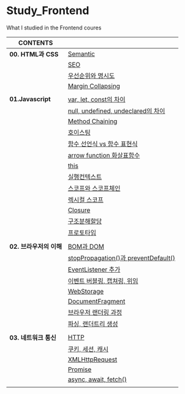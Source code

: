 # Study_Frontend
What I studied in the Frontend coures
 

|**CONTENTS**||
|---|---|
|**00. HTML과 CSS**|[Semantic](00.HTML과%20CSS/00.Semantic.md)|
||[SEO](00.HTML과%20CSS/01.SEO.md)|
||[우선순위와 명시도](00.HTML과%20CSS/02.우선순위_명시도.md)|
||[Margin Collapsing](00.HTML과%20CSS/03.Margin_Collapsing.md)|
|||
|**01.Javascript**|[var, let, const의 차이](01.Javascript/00.var_let_const.md)|
||[null, undefined, undeclared의 차이](01.Javascript/01.Null_Undefined_Undeclared.md)|
||[Method Chaining](01.Javascript/02.Method_Chaining.md)|
||[호이스팅](01.Javascript/03.호이스팅.md)|
||[함수 선언식 vs 함수 표현식](01.Javascript/04.함수_선언식_표현식.md)|
||[arrow function 화살표함수](01.Javascript/05.Arrow_Function.md)|
||[this](01.Javascript/06.this.md)|
||[실행컨텍스트](01.Javascript/07.Execution_Context.md)|
||[스코프와 스코프체인](01.Javascript/08.Scope_ScopeChain.md)|
||[렉시컬 스코프](01.Javascript/09.Lexical_Scope.md)|
||[Closure](01.Javascript/10.Closure.md)|
||[구조분해할당](01.Javascript/11.Destructuring_assignment.md)|
||[프로토타입](01.Javascript/12.Prototype.md)|
|||
|**02. 브라우저의 이해**|[BOM과 DOM](02.브라우저의%20이해/00.BOM_DOM.md)|
||[stopPropagation()과 preventDefault()](02.브라우저의%20이해/01.stopPropagation()_preventDefault().md)|
||[EventListener 추가](02.브라우저의%20이해/02.EventListener_추가.md)|
||[이벤트 버블링, 캡쳐링, 위임](02.브라우저의%20이해/03.버블링_캡쳐링_위임.md)|
||[WebStorage](02.브라우저의%20이해/04.WebStorage.md)|
||[DocumentFragment](02.브라우저의%20이해/05.DocumentFragment.md)|
||[브라우저 랜더링 과정](02.브라우저의%20이해/06.브라우저_랜더링_과정.md)|
||[파싱, 랜더트리 생성](02.브라우저의%20이해/07.파싱_랜더트리_생성.md)|
|||
|**03. 네트워크 통신**|[HTTP](03.네트워크%20통신/00.HTTP.md)|
||[쿠키, 세션, 캐시](03.네트워크%20통신/01.쿠키_세션_캐시.md)|
||[XMLHttpRequest](03.네트워크%20통신/02.XMLHttpRequest.md)|
||[Promise](03.네트워크%20통신/03.Promise.md)|
||[async, await, fetch()](03.네트워크%20통신/04.async_await_fetch().md)|
|||